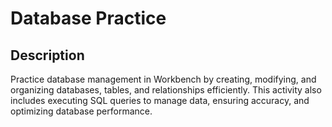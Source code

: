 # Database Practice
## Description
Practice database management in Workbench by creating, modifying, and organizing databases, tables, and relationships efficiently. This activity also includes executing SQL queries to manage data, ensuring accuracy, and optimizing database performance.
